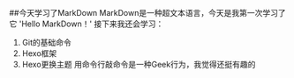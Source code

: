 ##今天学习了MarkDown
MarkDown是一种超文本语言，今天是我第一次学习了它
'Hello MarkDown！'
接下来我还会学习：
1. Git的基础命令
1. Hexo框架
1. Hexo更换主题
用命令行敲命令是一种Geek行为，我觉得还挺有趣的
